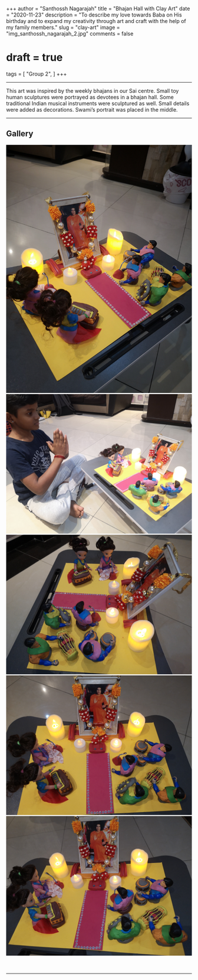 +++
author = "Santhossh Nagarajah"
title = "Bhajan Hall with Clay Art"
date = "2020-11-23"
description = "To describe my love towards Baba on His birthday and to expand my creativity through art and craft with the help of my family members."
slug = "clay-art"
image = "img_santhossh_nagarajah_2.jpg"
comments = false
# draft = true
tags = [
    "Group 2",
]
+++

---

This art was inspired by the weekly bhajans in our Sai centre. Small toy human sculptures were portrayed as devotees in a bhajan hall. Some traditional Indian musical instruments were sculptured as well. Small details were added as decorations. Swami’s portrait was placed in the  middle.

---

## Gallery

![](img_santhossh_nagarajah_1.jpg) ![](img_santhossh_nagarajah_2.jpg) ![](img_santhossh_nagarajah_3.jpg) ![](img_santhossh_nagarajah_4.jpg) ![](img_santhossh_nagarajah_5.jpg)

<br>

---